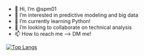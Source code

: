 - 👋 Hi, I’m @spm01
- 👀 I’m interested in predictive modeling and big data
- 🌱 I’m currently learning Python!
- 💞️ I’m looking to collaborate on technical analysis
- 📫 How to reach me --> DM me!

[![Top Langs](https://github-readme-stats.vercel.app/api/top-langs/?username=spm01&layout=compact&theme=vision-friendly-dark)](https://github.com/anuraghazra/github-readme-statss)


<!---
spm01/spm01 is a ✨ special ✨ repository because its `README.md` (this file) appears on your GitHub profile.
You can click the Preview link to take a look at your changes.
--->
